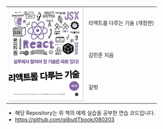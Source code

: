<table border="0" Cellpadding = "10" Cellspacing = "10">
    <tr>
        <td rowspan="5"><img src="book1.jpg" alt="리액트를 다루는 기술(개정판)" height="250" width="200"/></td>
        <td>리액트를 다루는 기술 (개정판)</td>                
    </tr>
    <tr>
        <td>김민준 지음</td>
    </tr> 
    <tr>
        <td>길벗</td>
    </tr> 
</table>

- 해당 Repository는 위 책의 예제 실습을 공부한 연습 코드입니다.
- https://github.com/gilbutITbook/080203
 
